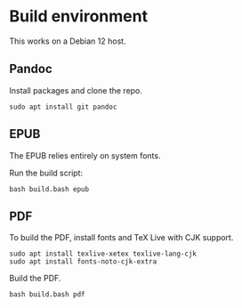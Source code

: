 # Build environment

This works on a Debian 12 host.

## Pandoc

Install packages and clone the repo.

    sudo apt install git pandoc

## EPUB

The EPUB relies entirely on system fonts.

Run the build script:

    bash build.bash epub

## PDF

To build the PDF,
install fonts and TeX Live with CJK support.

    sudo apt install texlive-xetex texlive-lang-cjk
    sudo apt install fonts-noto-cjk-extra

Build the PDF.

    bash build.bash pdf
